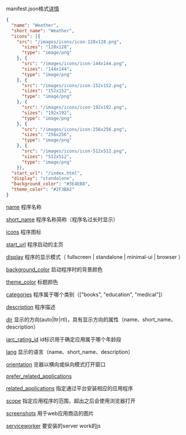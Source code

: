 manifest.json格式[详情](https://developer.mozilla.org/en-US/docs/Web/Manifest#Members)

```json
{
  "name": "Weather",
  "short_name": "Weather",
  "icons": [{
    "src": "/images/icons/icon-128x128.png",
      "sizes": "128x128",
      "type": "image/png"
    }, {
      "src": "/images/icons/icon-144x144.png",
      "sizes": "144x144",
      "type": "image/png"
    }, {
      "src": "/images/icons/icon-152x152.png",
      "sizes": "152x152",
      "type": "image/png"
    }, {
      "src": "/images/icons/icon-192x192.png",
      "sizes": "192x192",
      "type": "image/png"
    }, {
      "src": "/images/icons/icon-256x256.png",
      "sizes": "256x256",
      "type": "image/png"
    }, {
      "src": "/images/icons/icon-512x512.png",
      "sizes": "512x512",
      "type": "image/png"
    }],
  "start_url": "/index.html",
  "display": "standalone",
  "background_color": "#3E4EB8",
  "theme_color": "#2F3BA2"
}
```

 [name](https://developer.mozilla.org/en-US/docs/Web/Manifest/name) 程序名称

 [short_name](https://developer.mozilla.org/en-US/docs/Web/Manifest/short_name) 程序名称简称（程序名过长时显示）

 [icons](https://developer.mozilla.org/en-US/docs/Web/Manifest/icons) 程序图标

 [start_url](https://developer.mozilla.org/en-US/docs/Web/Manifest/start_url) 程序启动的主页

 [display](https://developer.mozilla.org/en-US/docs/Web/Manifest/display) 程序的显示模式（ fullscreen | standalone | minimal-ui | browser ）

 [background_color](https://developer.mozilla.org/en-US/docs/Web/Manifest/background_color) 启动程序时的背景颜色

 [theme_color](https://developer.mozilla.org/en-US/docs/Web/Manifest/theme_color) 标题颜色

 [categories](https://developer.mozilla.org/en-US/docs/Web/Manifest/categories) 程序属于哪个类别（["books", "education", "medical"]）

 [description](https://developer.mozilla.org/en-US/docs/Web/Manifest/description) 程序描述

 [dir](https://developer.mozilla.org/en-US/docs/Web/Manifest/dir) 显示的方向(auto|ltr|rtl)，具有显示方向的属性（name、short_name、description）

 [iarc_rating_id](https://developer.mozilla.org/en-US/docs/Web/Manifest/iarc_rating_id) id标识用于确定应用属于哪个年龄段

 [lang](https://developer.mozilla.org/en-US/docs/Web/Manifest/lang) 显示的语言（name、short_name、description）

 [orientation](https://developer.mozilla.org/en-US/docs/Web/Manifest/orientation)  览器以横向或纵向模式打开窗口 

 [prefer_related_applications](https://developer.mozilla.org/en-US/docs/Web/Manifest/prefer_related_applications) 

 [related_applications](https://developer.mozilla.org/en-US/docs/Web/Manifest/related_applications) 指定通过平台安装相应的应用程序

 [scope](https://developer.mozilla.org/en-US/docs/Web/Manifest/scope) 指定应用程序的范围，超出之后会使用浏览器打开

 [screenshots](https://developer.mozilla.org/en-US/docs/Web/Manifest/screenshots) 用于web应用商店的图片

 [serviceworker](https://developer.mozilla.org/en-US/docs/Web/Manifest/serviceworker) 要安装的server work的js